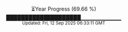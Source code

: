 <p align="center">
⏳Year Progress (69.66 %) <br>
████████████████████▁▁▁▁▁▁▁▁▁▁ <br>
<sub>Updated: Fri, 12 Sep 2025 06:33:11 GMT</sub>
</p>

